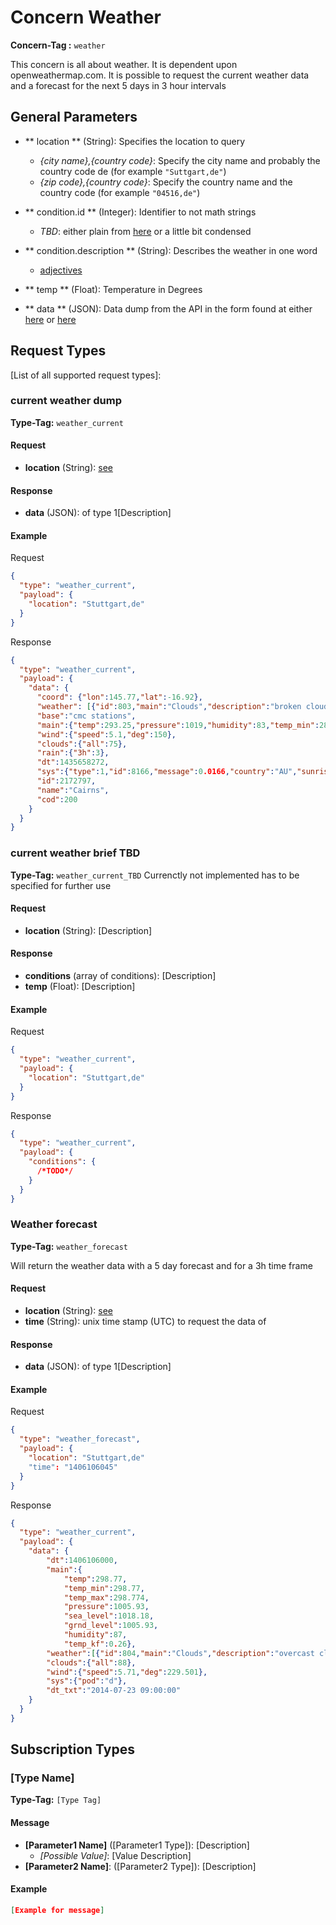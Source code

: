 # Concern Weather

**Concern-Tag :** `weather`

This concern is all about weather. It is dependent upon openweathermap.com.
It is possible to request the current weather data and a forecast for the next 5 days in 3 hour intervals

## General Parameters

- ** location ** (String): Specifies the location to query
  - _{city name},{country code}_: Specify the city name and probably the country code de (for example `"Suttgart,de"`)
  - _{zip code},{country code}_: Specify the country name and the country code (for example `"04516,de"`)

- ** condition.id ** (Integer): Identifier to not math strings
  - _TBD_: either plain from [here](https://openweathermap.org/weather-conditions) or a little bit condensed

- ** condition.description ** (String): Describes the weather in one word
  - [adjectives](https://openweathermap.org/weather-conditions)

- ** temp ** (Float): Temperature in Degrees

- ** data ** (JSON): Data dump from the API in the form found at either [here](https://openweathermap.org/current#current_JSON) or [here](https://openweathermap.org/forecast5#JSON)
## Request Types

[List of all supported request types]:

### current weather dump

**Type-Tag:** `weather_current`

#### Request

- **location** (String): [see](#general-parameters)

#### Response

- **data** (JSON): of type 1[Description]

#### Example

Request

```json
{
  "type": "weather_current",
  "payload": {
    "location": "Stuttgart,de"
  }
}
```

Response

```json
{
  "type": "weather_current",
  "payload": {
    "data": {
      "coord": {"lon":145.77,"lat":-16.92},
      "weather": [{"id":803,"main":"Clouds","description":"broken clouds","icon":"04n"}],
      "base":"cmc stations",
      "main":{"temp":293.25,"pressure":1019,"humidity":83,"temp_min":289.82,"temp_max":295.37},
      "wind":{"speed":5.1,"deg":150},
      "clouds":{"all":75},
      "rain":{"3h":3},
      "dt":1435658272,
      "sys":{"type":1,"id":8166,"message":0.0166,"country":"AU","sunrise":1435610796,"sunset":1435650870},
      "id":2172797,
      "name":"Cairns",
      "cod":200
    }
  }
}
```

### current weather brief TBD

**Type-Tag:** `weather_current_TBD`
Currenctly not implemented has to be specified for further use

#### Request

- **location** (String): [Description]

#### Response

- **conditions** (array of conditions): [Description]
- **temp** (Float): [Description]

#### Example

Request

```json
{
  "type": "weather_current",
  "payload": {
    "location": "Stuttgart,de"
  }
}
```

Response

```json
{
  "type": "weather_current",
  "payload": {
    "conditions": {
      /*TODO*/
    }
  }
}
```

### Weather forecast

**Type-Tag:** `weather_forecast`

Will return the weather data with a 5 day forecast and for a 3h time frame

#### Request

- **location** (String): [see](#general-parameters)
- **time** (String): unix time stamp (UTC) to request the data of

#### Response

- **data** (JSON): of type 1[Description]

#### Example

Request

```json
{
  "type": "weather_forecast",
  "payload": {
    "location": "Stuttgart,de"
    "time": "1406106045"
  }
}
```

Response

```json
{
  "type": "weather_current",
  "payload": {
    "data": {
        "dt":1406106000,
        "main":{
            "temp":298.77,
            "temp_min":298.77,
            "temp_max":298.774,
            "pressure":1005.93,
            "sea_level":1018.18,
            "grnd_level":1005.93,
            "humidity":87,
            "temp_kf":0.26},
        "weather":[{"id":804,"main":"Clouds","description":"overcast clouds","icon":"04d"}],
        "clouds":{"all":88},
        "wind":{"speed":5.71,"deg":229.501},
        "sys":{"pod":"d"},
        "dt_txt":"2014-07-23 09:00:00"
    }
  }
}
```

## Subscription Types

### [Type Name]

**Type-Tag:** `[Type Tag]`

#### Message

- **[Parameter1 Name]** ([Parameter1 Type]): [Description]
  - _[Possible Value]_: [Value Description]
- **[Parameter2 Name]**: ([Parameter2 Type]): [Description]

#### Example

```json
[Example for message]
```
